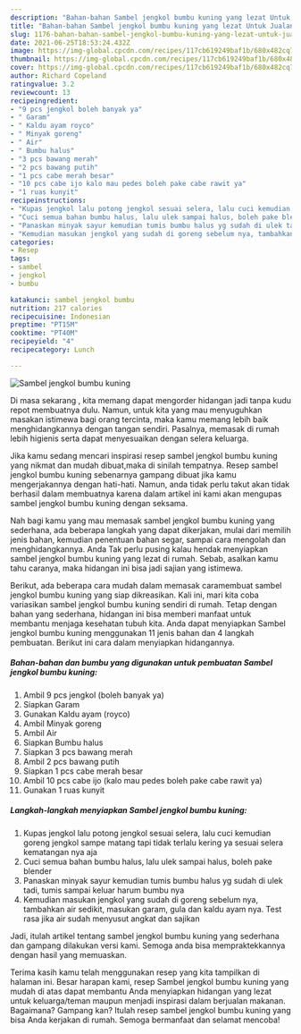 ```yaml
---
description: "Bahan-bahan Sambel jengkol bumbu kuning yang lezat Untuk Jualan"
title: "Bahan-bahan Sambel jengkol bumbu kuning yang lezat Untuk Jualan"
slug: 1176-bahan-bahan-sambel-jengkol-bumbu-kuning-yang-lezat-untuk-jualan
date: 2021-06-25T18:53:24.432Z
image: https://img-global.cpcdn.com/recipes/117cb619249baf1b/680x482cq70/sambel-jengkol-bumbu-kuning-foto-resep-utama.jpg
thumbnail: https://img-global.cpcdn.com/recipes/117cb619249baf1b/680x482cq70/sambel-jengkol-bumbu-kuning-foto-resep-utama.jpg
cover: https://img-global.cpcdn.com/recipes/117cb619249baf1b/680x482cq70/sambel-jengkol-bumbu-kuning-foto-resep-utama.jpg
author: Richard Copeland
ratingvalue: 3.2
reviewcount: 13
recipeingredient:
- "9 pcs jengkol boleh banyak ya"
- " Garam"
- " Kaldu ayam royco"
- " Minyak goreng"
- " Air"
- " Bumbu halus"
- "3 pcs bawang merah"
- "2 pcs bawang putih"
- "1 pcs cabe merah besar"
- "10 pcs cabe ijo kalo mau pedes boleh pake cabe rawit ya"
- "1 ruas kunyit"
recipeinstructions:
- "Kupas jengkol lalu potong jengkol sesuai selera, lalu cuci kemudian goreng jengkol sampe matang tapi tidak terlalu kering ya sesuai selera kematangan nya aja"
- "Cuci semua bahan bumbu halus, lalu ulek sampai halus, boleh pake blender"
- "Panaskan minyak sayur kemudian tumis bumbu halus yg sudah di ulek tadi, tumis sampai keluar harum bumbu nya"
- "Kemudian masukan jengkol yang sudah di goreng sebelum nya, tambahkan air sedikit, masukan garam, gula dan kaldu ayam nya. Test rasa jika air sudah menyusut angkat dan sajikan"
categories:
- Resep
tags:
- sambel
- jengkol
- bumbu

katakunci: sambel jengkol bumbu 
nutrition: 217 calories
recipecuisine: Indonesian
preptime: "PT15M"
cooktime: "PT40M"
recipeyield: "4"
recipecategory: Lunch

---
```



![Sambel jengkol bumbu kuning](https://img-global.cpcdn.com/recipes/117cb619249baf1b/680x482cq70/sambel-jengkol-bumbu-kuning-foto-resep-utama.jpg)

Di masa  sekarang , kita memang dapat mengorder hidangan jadi tanpa kudu repot membuatnya dulu. Namun, untuk kita yang mau menyuguhkan masakan istimewa bagi orang tercinta, maka kamu memang lebih baik menghidangkannya dengan tangan sendiri. Pasalnya, memasak di rumah lebih higienis serta dapat menyesuaikan dengan selera keluarga.

Jika kamu sedang mencari inspirasi resep sambel jengkol bumbu kuning yang nikmat dan mudah dibuat,maka di sinilah tempatnya. Resep sambel jengkol bumbu kuning  sebenarnya gampang dibuat jika kamu mengerjakannya dengan hati-hati. Namun, anda tidak perlu takut akan tidak berhasil dalam membuatnya 
karena dalam artikel ini kami akan mengupas sambel jengkol bumbu kuning dengan seksama.  



Nah bagi kamu yang mau memasak sambel jengkol bumbu kuning yang sederhana, ada beberapa langkah yang dapat dikerjakan, mulai dari memilih jenis bahan, kemudian penentuan bahan segar, sampai cara mengolah dan menghidangkannya. Anda Tak perlu pusing kalau hendak menyiapkan sambel jengkol bumbu kuning yang lezat di rumah. Sebab, asalkan kamu  tahu caranya, maka hidangan ini bisa jadi sajian yang istimewa.

Berikut, ada beberapa cara mudah dalam memasak caramembuat sambel jengkol bumbu kuning yang siap dikreasikan. Kali ini, mari kita coba variasikan sambel jengkol bumbu kuning sendiri di rumah. Tetap dengan bahan yang sederhana, hidangan ini bisa memberi manfaat untuk membantu menjaga kesehatan tubuh kita. Anda dapat menyiapkan Sambel jengkol bumbu kuning menggunakan 11 jenis bahan dan 4 langkah pembuatan. Berikut ini cara dalam menyiapkan hidangannya.

<!--inarticleads1-->

##### Bahan-bahan dan bumbu yang digunakan untuk pembuatan Sambel jengkol bumbu kuning:

1. Ambil 9 pcs jengkol (boleh banyak ya)
1. Siapkan  Garam
1. Gunakan  Kaldu ayam (royco)
1. Ambil  Minyak goreng
1. Ambil  Air
1. Siapkan  Bumbu halus
1. Siapkan 3 pcs bawang merah
1. Ambil 2 pcs bawang putih
1. Siapkan 1 pcs cabe merah besar
1. Ambil 10 pcs cabe ijo (kalo mau pedes boleh pake cabe rawit ya)
1. Gunakan 1 ruas kunyit




<!--inarticleads2-->

##### Langkah-langkah menyiapkan Sambel jengkol bumbu kuning:

1. Kupas jengkol lalu potong jengkol sesuai selera, lalu cuci kemudian goreng jengkol sampe matang tapi tidak terlalu kering ya sesuai selera kematangan nya aja
1. Cuci semua bahan bumbu halus, lalu ulek sampai halus, boleh pake blender
1. Panaskan minyak sayur kemudian tumis bumbu halus yg sudah di ulek tadi, tumis sampai keluar harum bumbu nya
1. Kemudian masukan jengkol yang sudah di goreng sebelum nya, tambahkan air sedikit, masukan garam, gula dan kaldu ayam nya. Test rasa jika air sudah menyusut angkat dan sajikan




Jadi, itulah artikel tentang  sambel jengkol bumbu kuning  yang sederhana dan gampang dilakukan versi kami. Semoga anda bisa mempraktekkannya dengan hasil yang memuaskan. 

Terima kasih kamu telah menggunakan resep yang kita tampilkan di halaman ini. Besar harapan kami, resep  Sambel jengkol bumbu kuning yang mudah di atas dapat membantu Anda menyiapkan hidangan yang lezat untuk keluarga/teman maupun menjadi inspirasi dalam berjualan makanan. Bagaimana? Gampang kan? Itulah resep sambel jengkol bumbu kuning yang bisa Anda kerjakan di rumah. Semoga bermanfaat dan selamat mencoba!

